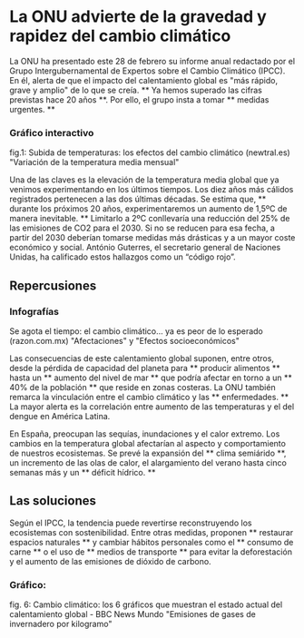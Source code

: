 # La ONU advierte de la gravedad y rapidez del cambio climático

La ONU ha presentado este 28 de febrero su informe anual redactado por el Grupo Intergubernamental de Expertos sobre el Cambio Climático (IPCC). En él, alerta de que el impacto del calentamiento global es "más rápido, grave y amplio" de lo que se creía. ** Ya hemos superado las cifras previstas hace 20 años **. Por ello, el grupo insta a tomar ** medidas urgentes. **

### Gráfico interactivo
fig.1: Subida de temperaturas: los efectos del cambio climático (newtral.es) "Variación de la temperatura media mensual"

Una de las claves es la elevación de la temperatura media global que ya venimos experimentando en los últimos tiempos. Los diez años más cálidos registrados pertenecen a las dos últimas décadas. Se estima que, ** durante los próximos 20 años, experimentaremos un aumento de 1,5ºC de manera inevitable. ** Limitarlo a 2ºC conllevaría una reducción del 25% de las emisiones de CO2 para el 2030. Si no se reducen para esa fecha, a partir del 2030 deberían tomarse medidas más drásticas y a un mayor coste económico y social. António Guterres, el secretario general de Naciones Unidas, ha calificado estos hallazgos como un “código rojo”.

## Repercusiones

### Infografías
Se agota el tiempo: el cambio climático… ya es peor de lo esperado (razon.com.mx) "Afectaciones" y "Efectos socioeconómicos"

Las consecuencias de este calentamiento global suponen, entre otros, desde la pérdida de capacidad del planeta para ** producir alimentos ** hasta un ** aumento del nivel de mar ** que podría afectar en torno a un ** 40% de la población ** que reside en zonas costeras. La ONU también remarca la vinculación entre el cambio climático y las ** enfermedades. ** La mayor alerta es la correlación entre aumento de las temperaturas y el del dengue en América Latina.

En España, preocupan las sequías, inundaciones y el calor extremo. Los cambios en la temperatura global afectarían al aspecto y comportamiento de nuestros ecosistemas. Se prevé la expansión del ** clima semiárido **, un incremento de las olas de calor, el alargamiento del verano hasta cinco semanas más y un ** déficit hídrico. **

## Las soluciones

Según el IPCC, la tendencia puede revertirse reconstruyendo los ecosistemas con sostenibilidad. Entre otras medidas, proponen ** restaurar espacios naturales ** y cambiar hábitos personales como el ** consumo de carne ** o el uso de ** medios de transporte ** para evitar la deforestación y el aumento de las emisiones de dióxido de carbono.

### Gráfico: 
fig. 6: Cambio climático: los 6 gráficos que muestran el estado actual del calentamiento global - BBC News Mundo "Emisiones de gases de invernadero por kilogramo"
